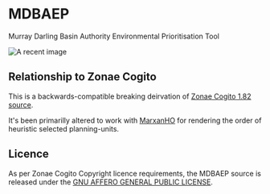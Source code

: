 # MDBAEP
Murray Darling Basin Authority Environmental Prioritisation Tool

![A recent image](https://goo.gl/QR23IY) 

## Relationship to Zonae Cogito

This is a backwards-compatible breaking deirvation of [Zonae Cogito 1.82 source](https://github.com/mattwatts/ZC_CP). 

It's been primarilly altered to work with [MarxanHO](https://github.com/LindsayBradford/MarxanHO) for rendering the order of heuristic selected planning-units. 


## Licence

As per Zonae Cogito Copyright licence requirements, the MDBAEP source is released under the [GNU AFFERO GENERAL PUBLIC LICENSE](http://www.gnu.org/licenses/agpl-3.0.html).
